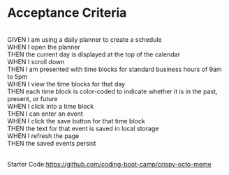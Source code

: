 <h1>Acceptance Criteria</h1>
<br>GIVEN I am using a daily planner to create a schedule
<br>WHEN I open the planner
<br>THEN the current day is displayed at the top of the calendar
<br>WHEN I scroll down
<br>THEN I am presented with time blocks for standard business hours of 9am to 5pm
<br>WHEN I view the time blocks for that day
<br>THEN each time block is color-coded to indicate whether it is in the past, present, or future
<br>WHEN I click into a time block
<br>THEN I can enter an event
<br>WHEN I click the save button for that time block
<br>THEN the text for that event is saved in local storage
<br>WHEN I refresh the page
<br>THEN the saved events persist

<br>Starter Code:https://github.com/coding-boot-camp/crispy-octo-meme


